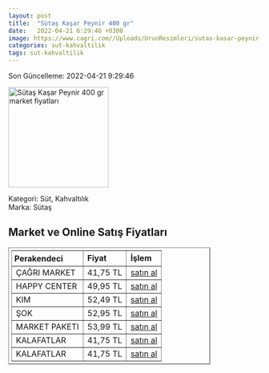 ```yaml
---
layout: post
title:  "Sütaş Kaşar Peynir 400 gr"
date:   2022-04-21 6:29:46 +0300
image: https://www.cagri.com//Uploads/UrunResimleri/sutas-kasar-peynir-400-gr-464e.jpg
categories: sut-kahvaltilik
tags: sut-kahvaltilik
---
```


Son Güncelleme: 2022-04-21 9:29:46

<img src="https://www.cagri.com//Uploads/UrunResimleri/sutas-kasar-peynir-400-gr-464e.jpg" width="200" alt="Sütaş Kaşar Peynir 400 gr market fiyatları" />

Kategori: Süt, Kahvaltılık
<br />
Marka: Sütaş

<h2>Market ve Online Satış Fiyatları</h2>

<table border="1" style="padding: 5px;width:80%;">
  <tr>
    <td style="padding: 5px;"><strong>Perakendeci</strong></td>
    <td><strong>Fiyat</strong></td>
    <td><strong>İşlem</strong></td>
  </tr>
  <tr>
              <td title="Çağrı Market">ÇAĞRI MARKET</td>
              <td>41,75 TL</td>
              <td><a title="Çağrı Market" target="_blank" href="https://www.cagri.com/sutas-kasar-peynir-400-gr">satın al</a></td>
            </tr><tr>
              <td title="Happy Center">HAPPY CENTER</td>
              <td>49,95 TL</td>
              <td><a title="Happy Center" target="_blank" href="https://www.happycenter.com.tr/sutas-kasar-peynir-400-gr">satın al</a></td>
            </tr><tr>
              <td title="Kim">KIM</td>
              <td>52,49 TL</td>
              <td><a title="Kim" target="_blank" href="https://www.kimgeldi.com/sutas-taze-kasar-400-gr">satın al</a></td>
            </tr><tr>
              <td title="Şok">ŞOK</td>
              <td>52,95 TL</td>
              <td><a title="Şok" target="_blank" href="https://www.sokmarket.com.tr/kasar-peyniri-500-gr-p-3662/">satın al</a></td>
            </tr><tr>
              <td title="Market Paketi">MARKET PAKETI</td>
              <td>53,99 TL</td>
              <td><a title="Market Paketi" target="_blank" href="https://www.marketpaketi.com.tr/sutas-kasar-peynir-400-gr-p-1043">satın al</a></td>
            </tr><tr>
              <td title="Kalafatlar">KALAFATLAR</td>
              <td>41,75 TL</td>
              <td><a title="Kalafatlar" target="_blank" href="https://www.kalafatlar.com/urun/sutas-kasar-peyniri-400-gr">satın al</a></td>
            </tr><tr>
              <td title="Kalafatlar">KALAFATLAR</td>
              <td>41,75 TL</td>
              <td><a title="Kalafatlar" target="_blank" href="https://www.kalafatlar.com/urun/sutas-kasar-peyniri-400-gr">satın al</a></td>
            </tr>
</table>
